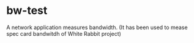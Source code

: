 bw-test
=======

A network application measures bandwidth. (It has been used to mease spec card bandwitdh of White Rabbit project)
